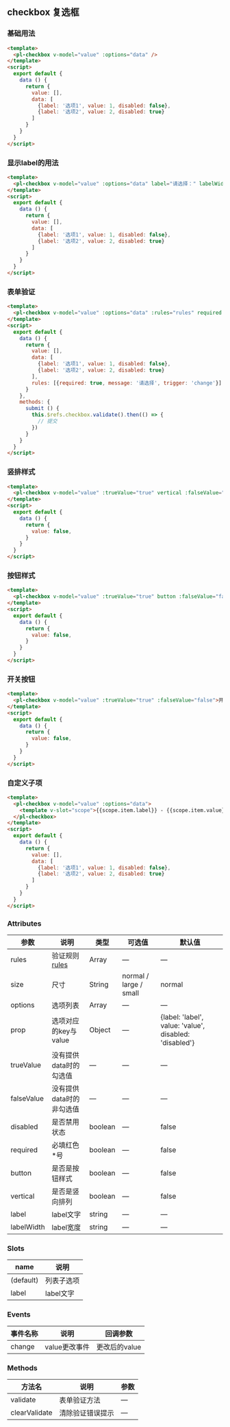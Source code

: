 ## checkbox 复选框

### 基础用法

```html
<template>
  <pl-checkbox v-model="value" :options="data" />
</template>
<script>
  export default {
    data () {
      return {
        value: [],
        data: [
          {label: '选项1', value: 1, disabled: false},
          {label: '选项2', value: 2, disabled: true}
        ]
      }           
    }
  }
</script>
```


### 显示label的用法

```html
<template>
  <pl-checkbox v-model="value" :options="data" label="请选择：" labelWidth="5em" />
</template>
<script>
  export default {
    data () {
      return {
        value: [],
        data: [
          {label: '选项1', value: 1, disabled: false},
          {label: '选项2', value: 2, disabled: true}
        ]
      }
    }
  }
</script>
```


### 表单验证

```html
<template>
  <pl-checkbox v-model="value" :options="data" :rules="rules" required ref="checkbox" />
</template>
<script>
  export default {
    data () {
      return {
        value: [],
        data: [
          {label: '选项1', value: 1, disabled: false},
          {label: '选项2', value: 2, disabled: true}
        ],
        rules: [{required: true, message: '请选择', trigger: 'change'}]
      }
    },
    methods: {
      submit () {
        this.$refs.checkbox.validate().then(() => {
          // 提交
        })        
      }
    }
  }
</script>
```


### 竖排样式

```html
<template>
  <pl-checkbox v-model="value" :trueValue="true" vertical :falseValue="false">开关</pl-checkbox>
</template>
<script>
  export default {
    data () {
      return {
        value: false,
      }
    }
  }
</script>
```


### 按钮样式

```html
<template>
  <pl-checkbox v-model="value" :trueValue="true" button :falseValue="false">开关</pl-checkbox>
</template>
<script>
  export default {
    data () {
      return {
        value: false,
      }
    }
  }
</script>
```


### 开关按钮

```html
<template>
  <pl-checkbox v-model="value" :trueValue="true" :falseValue="false">开关</pl-checkbox>
</template>
<script>
  export default {
    data () {
      return {
        value: false,
      }
    }
  }
</script>
```




### 自定义子项

```html
<template>
  <pl-checkbox v-model="value" :options="data">
    <template v-slot="scope">{{scope.item.label}} - {{scope.item.value}}</template>
  </pl-checkbox>
</template>
<script>
  export default {
    data () {
      return {
        value: [],
        data: [
          {label: '选项1', value: 1, disabled: false},
          {label: '选项2', value: 2, disabled: true}
        ]
      }
    }
  }
</script>
```


### Attributes
| 参数      | 说明    | 类型      | 可选值       | 默认值   |
|---------- |-------- |---------- |-------------  |-------- |
| rules      | 验证规则 [rules](./docs/form.md)   | Array  | —            |   —     |
| size       | 尺寸  | String    | normal / large / small   |  normal    |
| options    | 选项列表   | Array    | — | —   |
| prop       | 选项对应的key与value   | Object    | — | {label: 'label', value: 'value', disabled: 'disabled'}   |
| trueValue  | 没有提供data时的勾选值    | —   | —   | —   |
| falseValue | 没有提供data时的非勾选值    | —   | —   | —   |
| disabled  | 是否禁用状态    | boolean   | —   | false   |
| required   | 必填红色*号    | boolean   | —   | false   |
| button     | 是否是按钮样式    | boolean   | —   | false   |
| vertical   | 是否是竖向排列    | boolean   | —   | false   |
| label      | label文字    | string   | —   | —   |
| labelWidth | label宽度    | string   | —   | —   |

### Slots
| name      | 说明    | 
|---------- |-------- |
| (default)     |   列表子选项   |
| label     |   label文字   |

### Events
| 事件名称      | 说明    | 回调参数      |
|---------- |-------- |---------- |
| change     |   value更改事件   | 更改后的value | 

### Methods
| 方法名 | 说明 | 参数 |
| ---- | ---- | ---- |
| validate | 表单验证方法 | — |
| clearValidate | 清除验证错误提示 | — |
